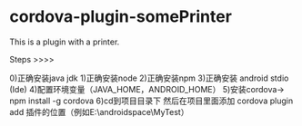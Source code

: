 # cordova-plugin-somePrinter
This is a plugin with a printer.

Steps  >>>>

0)正确安装java jdk
1)正确安装node
2)正确安装npm
3)正确安装 android stdio (Ide)
4)配置环境变量（JAVA_HOME，ANDROID_HOME）
5)安装cordova-> npm install -g cordova 
6)cd到项目目录下
然后在项目里面添加 cordova plugin add  插件的位置（例如E:\androidspace\MyTest）
